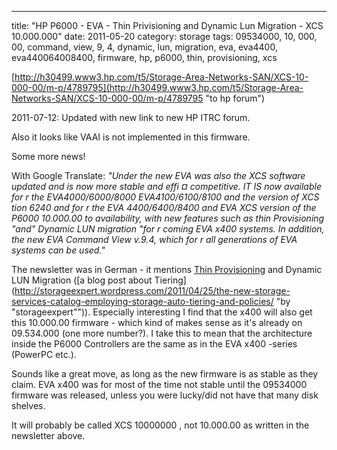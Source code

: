 ---
title: "HP P6000 - EVA - Thin Privisioning and Dynamic Lun Migration - XCS 10.000.000"
date: 2011-05-20
category: storage
tags: 09534000, 10, 000, 00, command, view, 9, 4, dynamic, lun, migration, eva, eva4400, eva440064008400, firmware, hp, p6000, thin, provisioning, xcs

[http://h30499.www3.hp.com/t5/Storage-Area-Networks-SAN/XCS-10-000-00/m-p/4789795](http://h30499.www3.hp.com/t5/Storage-Area-Networks-SAN/XCS-10-000-00/m-p/4789795 "to hp forum")

2011-07-12: Updated with new link to new HP ITRC forum.

Also it looks like VAAI is not implemented in this firmware.

Some more news!

With Google Translate: _"Under the new EVA was also the XCS software updated and is now more stable and effi ¤ competitive. IT IS now available for r the EVA4000/6000/8000 EVA4100/6100/8100 and the version of XCS tion 6240 and for r the EVA 4400/6400/8400 and EVA XCS version of the P6000 10.000.00 to availability, with new features such as thin Provisioning "and" Dynamic LUN migration "for r coming EVA x400 systems._ _In addition, the new EVA Command View v.9.4, which for r all generations of EVA systems can be used."_

The newsletter was in German - it mentions [Thin Provisioning](http://www.unitiv.com/it-solutions-blog/bid/62903/5-Ways-Thin-Provisioning-Saves-You-Money "5 good things about TP - on unitiv.com") and Dynamic LUN Migration ([a blog post about Tiering](http://storageexpert.wordpress.com/2011/04/25/the-new-storage-services-catalog-employing-storage-auto-tiering-and-policies/ "by "storageexpert"")). Especially interesting I find that the x400 will also get this 10.000.00 firmware - which kind of makes sense as it's already on 09.534.000 (one more number?). I take this to mean that the architecture inside the P6000 Controllers are the same as in the EVA x400 -series (PowerPC etc.).

Sounds like a great move, as long as the new firmware is as stable as they claim. EVA x400 was for most of the time not stable until the 09534000 firmware was released, unless you were lucky/did not have that many disk shelves.

It will probably be called XCS 10000000 , not 10.000.00 as written in the newsletter above.
